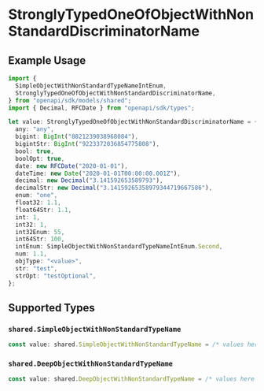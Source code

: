 # StronglyTypedOneOfObjectWithNonStandardDiscriminatorName

## Example Usage

```typescript
import {
  SimpleObjectWithNonStandardTypeNameIntEnum,
  StronglyTypedOneOfObjectWithNonStandardDiscriminatorName,
} from "openapi/sdk/models/shared";
import { Decimal, RFCDate } from "openapi/sdk/types";

let value: StronglyTypedOneOfObjectWithNonStandardDiscriminatorName = {
  any: "any",
  bigint: BigInt("8821239038968084"),
  bigintStr: BigInt("9223372036854775808"),
  bool: true,
  boolOpt: true,
  date: new RFCDate("2020-01-01"),
  dateTime: new Date("2020-01-01T00:00:00.001Z"),
  decimal: new Decimal("3.141592653589793"),
  decimalStr: new Decimal("3.14159265358979344719667586"),
  enum: "one",
  float32: 1.1,
  float64Str: 1.1,
  int: 1,
  int32: 1,
  int32Enum: 55,
  int64Str: 100,
  intEnum: SimpleObjectWithNonStandardTypeNameIntEnum.Second,
  num: 1.1,
  objType: "<value>",
  str: "test",
  strOpt: "testOptional",
};
```

## Supported Types

### `shared.SimpleObjectWithNonStandardTypeName`

```typescript
const value: shared.SimpleObjectWithNonStandardTypeName = /* values here */
```

### `shared.DeepObjectWithNonStandardTypeName`

```typescript
const value: shared.DeepObjectWithNonStandardTypeName = /* values here */
```

